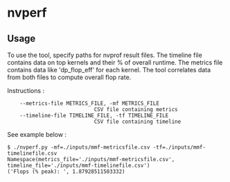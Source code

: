 # nvperf

## Usage

To use the tool, specify paths for nvprof result files.
The timeline file contains data on top kernels and their % of overall runtime.
The metrics file contains data like 'dp\_flop\_eff' for each kernel.
The tool correlates data from both files to compute overall flop rate.

Instructions :
```
    --metrics-file METRICS_FILE, -mf METRICS_FILE
	                        CSV file containing metrics
	--timeline-file TIMELINE_FILE, -tf TIMELINE_FILE
				            CSV file containing timeline
```

See example below :

```
$ ./nvperf.py -mf=./inputs/mmf-metricsfile.csv -tf=./inputs/mmf-timelinefile.csv
Namespace(metrics_file='./inputs/mmf-metricsfile.csv', timeline_file='./inputs/mmf-timelinefile.csv')
('Flops (% peak): ', 1.87928511503332)

```
